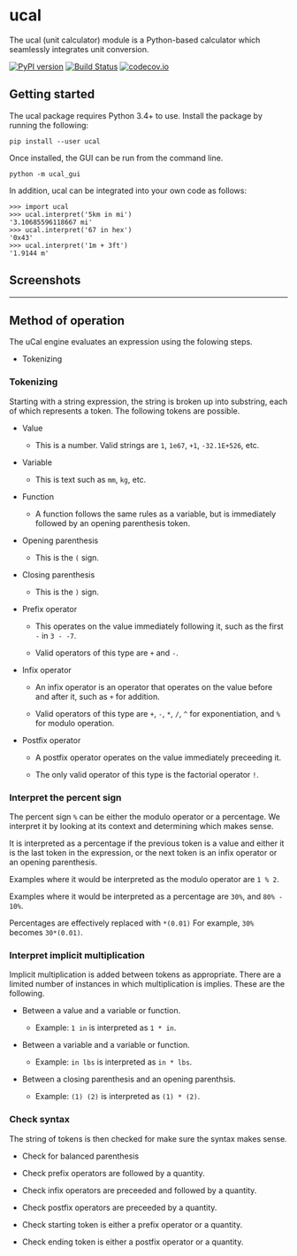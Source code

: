 # ucal

The ucal (unit calculator) module is a Python-based calculator which seamlessly integrates unit conversion.

[![PyPI version](https://badge.fury.io/py/ucal.svg)](https://badge.fury.io/py/ucal)
[![Build Status](https://travis-ci.org/timkostka/ucal.svg)](https://travis-ci.org/timkostka/ucal)
[![codecov.io](https://codecov.io/github/timkostka/ucal/coverage.svg?branch=master)](https://codecov.io/github/timkostka/ucal)

## Getting started

The ucal package requires Python 3.4+ to use.  Install the package by running the following:

    pip install --user ucal

Once installed, the GUI can be run from the command line.

    python -m ucal_gui

In addition, ucal can be integrated into your own code as follows:

    >>> import ucal
    >>> ucal.interpret('5km in mi')
    '3.10685596118667 mi'
    >>> ucal.interpret('67 in hex')
    '0x43'
    >>> ucal.interpret('1m + 3ft')
    '1.9144 m'

## Screenshots

---

## Method of operation

The uCal engine evaluates an expression using the folowing steps.

* Tokenizing

### Tokenizing

Starting with a string expression, the string is broken up into substring, each of which represents a token.  The following tokens are possible.

* Value

  * This is a number.  Valid strings are `1`, `1e67`, `+1`, `-32.1E+526`, etc.

* Variable

  * This is text such as `mm`, `kg`, etc.

* Function

  * A function follows the same rules as a variable, but is immediately followed by an opening parenthesis token.

* Opening parenthesis

  * This is the `(` sign.

* Closing parenthesis

  * This is the `)` sign.

* Prefix operator

  * This operates on the value immediately following it, such as the first `-` in `3 - -7`.

  * Valid operators of this type are `+` and `-`.

* Infix operator

  * An infix operator is an operator that operates on the value before and after it, such as `+` for addition.

  * Valid operators of this type are `+`, `-`, `*`, `/`, `^` for exponentiation, and `%` for modulo operation.

* Postfix operator

  * A postfix operator operates on the value immediately preceeding it.

  * The only valid operator of this type is the factorial operator `!`.

### Interpret the percent sign

The percent sign `%` can be either the modulo operator or a percentage.  We interpret it by looking at its context and determining which makes sense.

It is interpreted as a percentage if the previous token is a value and either it is the last token in the expression, or the next token is an infix operator or an opening parenthesis.

Examples where it would be interpreted as the modulo operator are `1 % 2`.

Examples where it would be interpreted as a percentage are `30%`, and `80% - 10%`.

Percentages are effectively replaced with `*(0.01)`  For example, `30%` becomes `30*(0.01)`. 

### Interpret implicit multiplication

Implicit multiplication is added between tokens as appropriate.  There are a limited number of instances in which multiplication is implies.  These are the following.

* Between a value and a variable or function.

  * Example: `1 in` is interpreted as `1 * in`.

* Between a variable and a variable or function.

  * Example: `in lbs` is interpreted as `in * lbs`.

* Between a closing parenthesis and an opening parenthsis.

  * Example: `(1) (2)` is interpreted as `(1) * (2)`.

### Check syntax

The string of tokens is then checked for make sure the syntax makes sense.

* Check for balanced parenthesis

* Check prefix operators are followed by a quantity.

* Check infix operators are preceeded and followed by a quantity.

* Check postfix operators are preceeded by a quantity.

* Check starting token is either a prefix operator or a quantity.

* Check ending token is either a postfix operator or a quantity.
